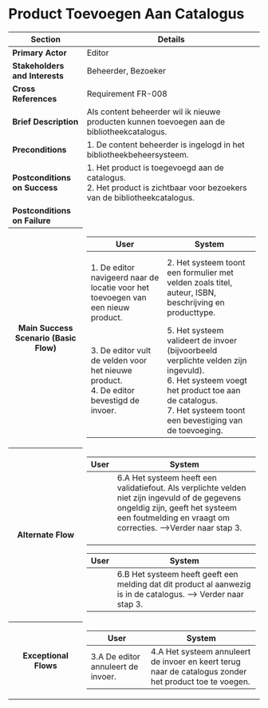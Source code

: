 # Product Toevoegen Aan Catalogus
<table>
    <thead>
        <tr>
            <th><strong>Section</strong></th>
            <th><strong>Details</strong></th>
        </tr>
    </thead>
    <tbody>
        <tr>
            <td><strong>Primary Actor</strong></td>
            <td>Editor</td>
        </tr>
        <tr>
            <td><strong>Stakeholders and Interests</strong></td>
            <td>Beheerder, Bezoeker</td>
        </tr>
        <tr>
            <td><strong>Cross References</strong></td>
            <td>Requirement FR-008</td>
        </tr>
        <tr>
            <td><strong>Brief Description</strong></td>
            <td>Als content beheerder wil ik nieuwe producten kunnen toevoegen aan de bibliotheekcatalogus.</td>
        </tr>
        <tr>
            <td><strong>Preconditions</strong></td>
            <td>1. De content beheerder is ingelogd in het bibliotheekbeheersysteem.</td>
        </tr>
        <tr>
            <td><strong>Postconditions on Success</strong></td>
            <td>1. Het product is toegevoegd aan de catalogus.<br>2. Het product is zichtbaar voor bezoekers van de bibliotheekcatalogus.</td>
        </tr>
        <tr>
            <td><strong>Postconditions on Failure</strong></td>
            <td></td>
        </tr>
         <tr>
            <th scope="row">Main Success Scenario (Basic Flow)</th>
            <td>
                <table>
                    <thead>
                        <tr>
                            <th scope="col">User</th>
                            <th scope="col">System</th>
                        </tr>
                    </thead>
                    <tbody>
                        <tr>
                    <td><br>
                1. De editor navigeerd naar de locatie voor het toevoegen van een nieuw product.<br></td> 
                <td>
                2. Het systeem toont een formulier met velden zoals titel, auteur, ISBN, beschrijving en producttype.</td>
                <tr><td>
                3. De editor vult de velden voor het nieuwe product.<br>
                4. De editor bevestigd de invoer.</td>
                <td>
                    5. Het systeem valideert de invoer (bijvoorbeeld verplichte velden zijn ingevuld).<br>
                    6. Het systeem voegt het product toe aan de catalogus.<br>
                    7. Het systeem toont een bevestiging van de toevoeging.</td>
                </tr>
                    </tbody>
                </table>
            </td>
        </tr>
        <tr>
            <th scope="row">Alternate Flow</th>
            <td>
                <table>
                    <thead>
                        <tr>
                            <th scope="col">User</th>
                            <th scope="col">System</th>
                        </tr>
                    </thead>
                    <tbody> 
                        <tr>
                            <td></td><td>
                             6.A Het systeem heeft een validatiefout. Als verplichte velden niet zijn ingevuld of de gegevens ongeldig zijn, geeft het systeem een foutmelding en vraagt om correcties. -->Verder naar stap 3.   <br><br>
                            </td> 
                        </tr>
		        <table>
                 <thead>
                        <tr>
                            <th scope="col">User</th>
                            <th scope="col">System</th>
                        </tr>
                    </thead>
                    <tbody> 
                        <tr>
                            <td></td><td>
           6.B Het systeem heeft geeft een melding dat dit product al aanwezig is in de catalogus. --> Verder naar stap 3.
                            </td> 
                        </tr>
                    </tbody></table>
        <tr>
            <th scope="row">Exceptional Flows</th>
            <td>
                <table>
                    <thead>
                        <tr>
                            <th scope="col">User</th>
                            <th scope="col">System</th>
                        </tr>
                    </thead>
                    <tbody> 
                        <tr>
                            <td>
                         3.A  De editor annuleert de invoer. </td> 
<td>4.A Het systeem annuleert de invoer en keert terug naar de catalogus zonder het product toe te voegen.</td>
                        </tr>
    </tbody></table>
</table></table>
